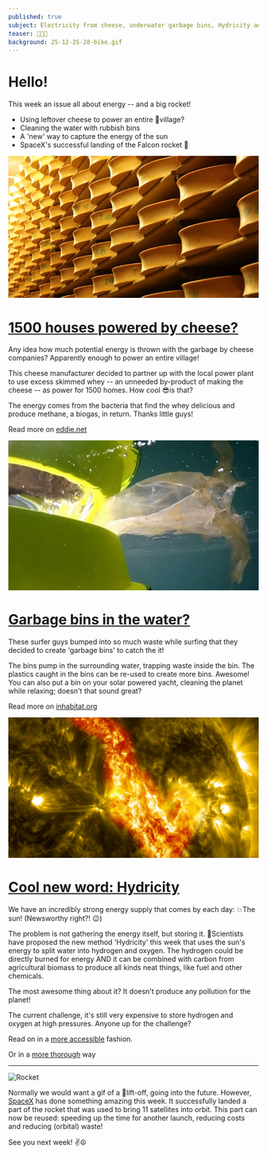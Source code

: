 ```yaml
---
published: true
subject: Electricity from cheese, underwater garbage bins, Hydricity and of course the SpaceX Falcon
teaser: 🏡🌞🚀
background: 25-12-25-28-bike.gif  
---
```

# Hello!

This week an issue all about energy -- and a big rocket!

* Using leftover cheese to power an entire 🌇village?
* Cleaning the water with rubbish bins
* A 'new' way to capture the energy of the sun
* SpaceX's successful landing of the Falcon rocket 🚀

![cheese](2015-12-25-28-cheese.jpg)

# [1500 houses powered by cheese?](http://www.edie.net/news/5/French-power-station-generates-electricity-for-1-500-from-cheese/)

Any idea how much potential energy is thrown with the garbage by cheese companies? Apparently enough to power an entire village!

This cheese manufacturer decided to partner up with the local power plant to use excess skimmed whey -- an unneeded by-product of making the cheese -- as power for 1500 homes. How cool 😎is that?

The energy comes from the bacteria that find the whey delicious and produce methane, a biogas, in return. Thanks little guys!

Read more on [eddie.net](http://www.edie.net/news/5/French-power-station-generates-electricity-for-1-500-from-cheese/)

![rubbishbin](2015-12-25-28-bin.jpg)

# [Garbage bins in the water?](http://www.edie.net/news/5/French-power-station-generates-electricity-for-1-500-from-cheese/)

These surfer guys bumped into so much waste while surfing that they decided to create 'garbage bins' to catch the it!

The bins pump in the surrounding water, trapping waste inside the bin. The plastics caught in the bins can be re-used to create more bins. Awesome! You can also put a bin on your solar powered yacht, cleaning the planet while relaxing; doesn't that sound great?

Read more on [inhabitat.org](http://inhabitat.com/floating-seabin-sucks-up-ocean-waste-including-oil-and-detergents/)

![sun](2015-12-25-28-sun.jpg)

# [Cool new word: Hydricity](http://www.edie.net/news/5/French-power-station-generates-electricity-for-1-500-from-cheese/)

We have an incredibly strong energy supply that comes by each day: 💥The sun! (Newsworthy right?! 😉)

The problem is not gathering the energy itself, but storing it. 🔬Scientists have proposed the new method 'Hydricity' this week that uses the sun's energy to split water into hydrogen and oxygen. The hydrogen could be directly burned for energy AND it can be combined with carbon from agricultural biomass to produce all kinds neat things, like fuel and other chemicals.

The most awesome thing about it? It doesn't produce any pollution for the planet!

The current challenge, it's still very expensive to store hydrogen and oxygen at high pressures. Anyone up for the challenge?

Read on in a [more accessible](http://www.climatecentral.org/news/hydricity-could-boost-renewables-19810) fashion.

Or in a [more thorough](http://phys.org/news/2015-12-hydricity-concept-solar-energy-power.html) way

---

![Rocket](2015-12-25-28-rocket.gif)

Normally we would want a gif of a 🚀lift-off, going into the future. However, [SpaceX](http://www.spacex.com/) has done something amazing this week. It successfully landed a part of the rocket that was used to bring 11 satellites into orbit. This part can now be reused: speeding up the time for another launch, reducing costs and reducing (orbital) waste!

See you next week! ✌️☮
